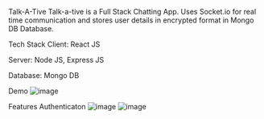 Talk-A-Tive
Talk-a-tive is a Full Stack Chatting App. Uses Socket.io for real time communication and stores user details in encrypted format in Mongo DB Database.

Tech Stack
Client: React JS

Server: Node JS, Express JS

Database: Mongo DB

Demo
![image](https://github.com/user-attachments/assets/be76c69d-954f-4d6e-9f52-f38d3d620e3f)

Features
Authenticaton
![image](https://github.com/user-attachments/assets/90da5c18-ec9f-42c1-9fd1-5f223ff7a8eb)
![image](https://github.com/user-attachments/assets/0b9cbcad-81f6-4676-916c-acd5aa91d19b)

